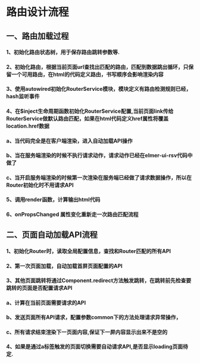 # 路由设计流程
## 一、路由加载过程
####    1、初始化路由状态树，用于保存路由跳转参数等.
####    2、初始化路由，根据当前页面url查找出匹配的路由，匹配到数据跳出循环，只保留一个可用路由，在html的代码定义路由，书写顺序会影响渲染内容
####    3、使用autowired初始化RouterService模块，模块定义有路由检测规则已经，hash监听事件
####    4、在$inject生命周期函数初始化RouterService配置,当前页面link传给RouterService做默认路由匹配，如果在html代码定义href属性将覆盖location.href数据
####        a、当代码完全是在客户端渲染，进入自动加载API操作
####        b、当在服务端渲染的时候不执行请求动作，请求动作已经在elmer-ui-rsv代码中做了
####        c、当开启服务端渲染的时候第一次渲染在服务端已经做了请求数据操作，所以在Router初始化时不用请求API
####    5、调用render函数，计算输出html代码
####    6、onPropsChanged 属性变化重新走一次路由匹配流程
## 二、页面自动加载API流程
####    1、初始化Router时，读取全局配置信息，查找和Router匹配的所有API
####    2、第一次页面加载，自动加载首屏页面配置的API
####    3、其他页面跳转将通过Component.redirect方法触发跳转，在跳转前先检查要跳转的页面是否配置请求API
####        a、计算在当前页面需要请求的API
####        b、发送页面所有API请求，配置参数common下的方法处理请求异常操作，
####        c、所有请求结束渲染下一页面内容,保证下一屏内容显示出来不是空的
####    4、如果是通过a标签触发的页面切换需要自动请求API,是否显示loading页面待定.
